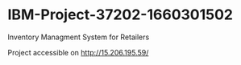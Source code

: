 # IBM-Project-37202-1660301502
Inventory Managment System for Retailers

Project accessible on http://15.206.195.59/

